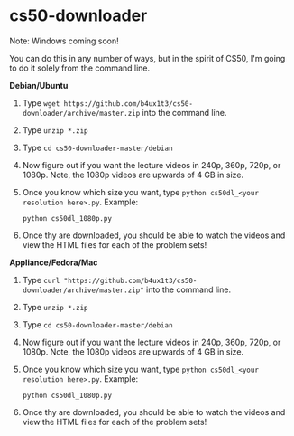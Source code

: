 # cs50-downloader

Note: Windows coming soon!

You can do this in any number of ways, but in the spirit of CS50, I'm going to do it solely from the command line.

**Debian/Ubuntu**

1. Type `wget https://github.com/b4ux1t3/cs50-downloader/archive/master.zip` into the command line.

2. Type `unzip *.zip`

3. Type `cd cs50-downloader-master/debian`

4. Now figure out if you want the lecture videos in 240p, 360p, 720p, or 1080p. Note, the 1080p videos are upwards of 4 GB in size.

5. Once you know which size you want, type `python cs50dl_<your resolution here>.py`.  Example:  

    `python cs50dl_1080p.py`

6. Once thy are downloaded, you should be able to watch the videos and view the HTML files for each of the problem sets!


**Appliance/Fedora/Mac**

1. Type `curl "https://github.com/b4ux1t3/cs50-downloader/archive/master.zip"` into the command line.

2. Type `unzip *.zip`

3. Type `cd cs50-downloader-master/debian`

4. Now figure out if you want the lecture videos in 240p, 360p, 720p, or 1080p. Note, the 1080p videos are upwards of 4 GB in size.

5. Once you know which size you want, type `python cs50dl_<your resolution here>.py`. Example: 

    `python cs50dl_1080p.py`

6. Once thy are downloaded, you should be able to watch the videos and view the HTML files for each of the problem sets!

